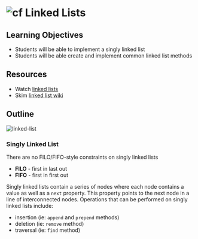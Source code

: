 ![cf](http://i.imgur.com/7v5ASc8.png) Linked Lists
===

## Learning Objectives
* Students will be able to implement a singly linked list
* Students will be able create and implement common linked list methods

## Resources
* Watch [linked lists]
* Skim [linked list wiki]

## Outline
![linked-list](https://s3-us-west-2.amazonaws.com/slugbyte-assets/linked-list.svg)

### Singly Linked List
There are no FILO/FIFO-style constraints on singly linked lists
  * **FILO** - first in last out
  * **FIFO** - first in first out

Singly linked lists contain a series of nodes where each node contains a value as well as a `next` property. This property points to the next node in a line of interconnected nodes. Operations that can be performed on singly linked lists include:
  * insertion (ie: `append` and `prepend` methods)
  * deletion (ie: `remove` method)
  * traversal (ie: `find` method)

[linked lists]: https://www.youtube.com/watch?v=njTh_OwMljA
[linked list wiki]: https://en.wikipedia.org/wiki/Linked_list

